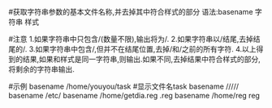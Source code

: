#获取字符串参数的基本文件名称,并去掉其中符合样式的部分
语法:basename 字符串 样式

#注意
1.如果字符串中只包含/(数量不限),输出将为/.
2.如果字符串以/结尾,去掉结尾的/.
3.如果字符串中包含/,但并不在结尾位置,去掉/和/之前的所有字符.
4.以上得到的结果,如果和样式是同一字符串,则输出.如果不同,去掉结果中符合样式的部分,将剩余的字符串输出.

#示例
basename /home/youyou/task	#显示文件名task
basename /////
basename /etc/
basename /home/getdia.reg .reg
basename /home/reg reg
